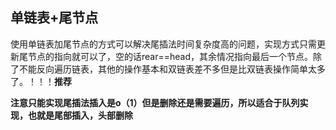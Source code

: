 ## 单链表+尾节点

使用单链表加尾节点的方式可以解决尾插法时间复杂度高的问题，实现方式只需更新尾节点的指向就可以了，空的话rear==head，其余情况指向最后一个节点。除了不能反向遍历链表，其他的操作基本和双链表差不多但是比双链表操作简单太多了。！！！**推荐**

**注意只能实现尾插法插入是o（1）但是删除还是需要遍历，所以适合于队列实现，也就是尾部插入，头部删除**